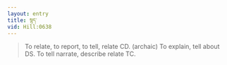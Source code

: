 ```yaml
---
layout: entry
title: སྙད་
vid: Hill:0638
---
```

> To relate, to report, to tell, relate CD\. (archaic) To explain, tell about DS\. To tell narrate, describe relate TC\.


